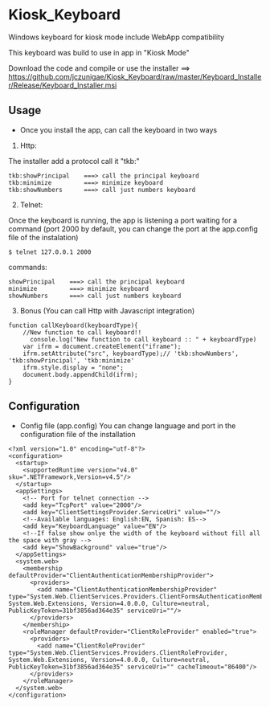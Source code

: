 # Kiosk_Keyboard
Windows keyboard for kiosk mode include WebApp compatibility

This keyboard was build to use in app in "Kiosk Mode"

Download the code and compile or use the installer ==> https://github.com/jczunigae/Kiosk_Keyboard/raw/master/Keyboard_Installer/Release/Keyboard_Installer.msi

## Usage

- Once you install the app, can call the keyboard in two ways

1. Http:

The installer add a protocol call it "tkb:"
```
tkb:showPrincipal    ===> call the principal keyboard
tkb:minimize         ===> minimize keyboard
tkb:showNumbers      ===> call just numbers keyboard
```
2. Telnet:

Once the keyboard is running, the app is listening a port waiting for a command (port 2000 by default, you can change the port at the app.config file of the instalation)
```
$ telnet 127.0.0.1 2000
```
commands: 
```
showPrincipal    ===> call the principal keyboard
minimize         ===> minimize keyboard
showNumbers      ===> call just numbers keyboard
```
3. Bonus (You can call Http with Javascript integration)
```
function callKeyboard(keyboardType){
    //New function to call keyboard!!
	  console.log("New function to call keyboard :: " + keyboardType)
    var ifrm = document.createElement("iframe");
    ifrm.setAttribute("src", keyboardType);// 'tkb:showNumbers', 'tkb:showPrincipal', 'tkb:minimize'
    ifrm.style.display = "none";
    document.body.appendChild(ifrm);
}
```
## Configuration

- Config file (app.config)
You can change language and port in the configuration file of the installation
```
<?xml version="1.0" encoding="utf-8"?>
<configuration>
  <startup>
    <supportedRuntime version="v4.0" sku=".NETFramework,Version=v4.5"/>
  </startup>
  <appSettings>
    <!-- Port for telnet connection -->
    <add key="TcpPort" value="2000"/>
    <add key="ClientSettingsProvider.ServiceUri" value=""/>
    <!--Available languages: English:EN, Spanish: ES-->
    <add key="KeyboardLanguage" value="EN"/>
    <!--If false show onlye the width of the keyboard without fill all the space with gray -->
    <add key="ShowBackground" value="true"/>
  </appSettings>
  <system.web>
    <membership defaultProvider="ClientAuthenticationMembershipProvider">
      <providers>
        <add name="ClientAuthenticationMembershipProvider" type="System.Web.ClientServices.Providers.ClientFormsAuthenticationMembershipProvider, System.Web.Extensions, Version=4.0.0.0, Culture=neutral, PublicKeyToken=31bf3856ad364e35" serviceUri=""/>
      </providers>
    </membership>
    <roleManager defaultProvider="ClientRoleProvider" enabled="true">
      <providers>
        <add name="ClientRoleProvider" type="System.Web.ClientServices.Providers.ClientRoleProvider, System.Web.Extensions, Version=4.0.0.0, Culture=neutral, PublicKeyToken=31bf3856ad364e35" serviceUri="" cacheTimeout="86400"/>
      </providers>
    </roleManager>
  </system.web>
</configuration>
```
